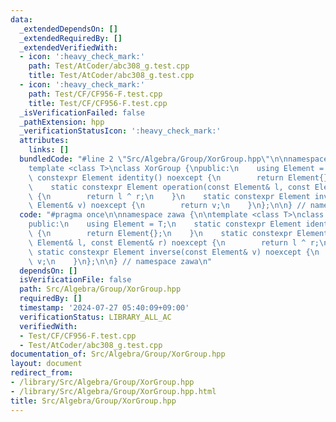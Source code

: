 ```yaml
---
data:
  _extendedDependsOn: []
  _extendedRequiredBy: []
  _extendedVerifiedWith:
  - icon: ':heavy_check_mark:'
    path: Test/AtCoder/abc308_g.test.cpp
    title: Test/AtCoder/abc308_g.test.cpp
  - icon: ':heavy_check_mark:'
    path: Test/CF/CF956-F.test.cpp
    title: Test/CF/CF956-F.test.cpp
  _isVerificationFailed: false
  _pathExtension: hpp
  _verificationStatusIcon: ':heavy_check_mark:'
  attributes:
    links: []
  bundledCode: "#line 2 \"Src/Algebra/Group/XorGroup.hpp\"\n\nnamespace zawa {\n\n\
    template <class T>\nclass XorGroup {\npublic:\n    using Element = T;\n    static\
    \ constexpr Element identity() noexcept {\n        return Element{};\n    }\n\
    \    static constexpr Element operation(const Element& l, const Element& r) noexcept\
    \ {\n        return l ^ r;\n    }\n    static constexpr Element inverse(const\
    \ Element& v) noexcept {\n        return v;\n    }\n};\n\n} // namespace zawa\n"
  code: "#pragma once\n\nnamespace zawa {\n\ntemplate <class T>\nclass XorGroup {\n\
    public:\n    using Element = T;\n    static constexpr Element identity() noexcept\
    \ {\n        return Element{};\n    }\n    static constexpr Element operation(const\
    \ Element& l, const Element& r) noexcept {\n        return l ^ r;\n    }\n   \
    \ static constexpr Element inverse(const Element& v) noexcept {\n        return\
    \ v;\n    }\n};\n\n} // namespace zawa\n"
  dependsOn: []
  isVerificationFile: false
  path: Src/Algebra/Group/XorGroup.hpp
  requiredBy: []
  timestamp: '2024-07-27 05:40:09+09:00'
  verificationStatus: LIBRARY_ALL_AC
  verifiedWith:
  - Test/CF/CF956-F.test.cpp
  - Test/AtCoder/abc308_g.test.cpp
documentation_of: Src/Algebra/Group/XorGroup.hpp
layout: document
redirect_from:
- /library/Src/Algebra/Group/XorGroup.hpp
- /library/Src/Algebra/Group/XorGroup.hpp.html
title: Src/Algebra/Group/XorGroup.hpp
---
```

